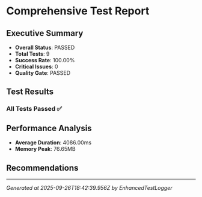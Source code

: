 # Comprehensive Test Report

## Executive Summary
- **Overall Status**: PASSED
- **Total Tests**: 9
- **Success Rate**: 100.00%
- **Critical Issues**: 0
- **Quality Gate**: PASSED

## Test Results
### All Tests Passed ✅

## Performance Analysis
- **Average Duration**: 4086.00ms
- **Memory Peak**: 76.65MB

## Recommendations


---
*Generated at 2025-09-26T18:42:39.956Z by EnhancedTestLogger*